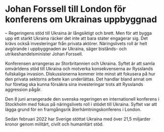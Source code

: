 # Johan Forssell till London för konferens om Ukrainas uppbyggnad

– Regeringens stöd till Ukraina är långsiktigt och brett. Men för att bygga upp ett starkt Ukraina räcker det inte att bara stater engagerar sig. Det krävs också investeringar från privata aktörer. Näringslivets roll är helt avgörande i uppbyggnaden av Ukraina, säger bistånds\- och utrikeshandelsminister Johan Forssell.

Konferensen arrangeras av Storbritannien och Ukraina. Syftet är att samla omvärldens stöd till Ukraina och motverka konsekvenserna av Rysslands fullskaliga invasion. Diskussionerna kommer inte minst att fokusera på hur den privata sektorns arbete kan underlättas. Det handlar bland annat om hur företag ska kunna försäkra sina investeringar trots att Rysslands aggression pågår.

Den 8 juni arrangerade den svenska regeringen en internationell konferens i Stockholm med fokus på näringslivets roll i stödet till Ukraina. Syftet var att lägga grund för en framgångsrik återhämtningskonferens i London.

Sedan februari 2022 har Sverige stöttat Ukraina med över 21,5 miljarder kronor genom militärt, civilt och humanitärt stöd.
